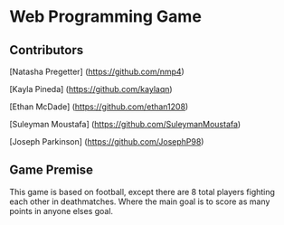 # Web Programming Game

## Contributors

[Natasha Pregetter] (https://github.com/nmp4)

[Kayla Pineda] (https://github.com/kaylaqn)

[Ethan McDade] (https://github.com/ethan1208)

[Suleyman Moustafa] (https://github.com/SuleymanMoustafa)

[Joseph Parkinson] (https://github.com/JosephP98)


## Game Premise

This game is based on football, except there are 8 total players fighting each other in deathmatches. Where the main goal is to score as many points in anyone elses goal.

##